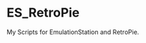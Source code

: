 ES_RetroPie
==========================================
My Scripts for EmulationStation and RetroPie.

